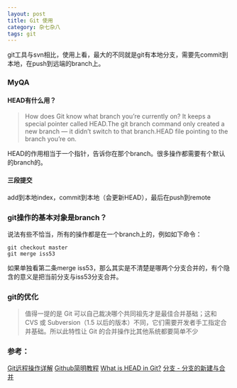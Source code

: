 ```yaml
---
layout: post
title: Git 使用
category: 杂七杂八
tags: git
---
```


git工具与svn相比，使用上看，最大的不同就是git有本地分支，需要先commit到本地，在push到远端的branch上。

### MyQA
#### HEAD有什么用？
>How does Git know what branch you’re currently on? It keeps a special pointer called HEAD.The git branch command only created a new branch — it didn’t switch to that branch.HEAD file pointing to the branch you’re on.

HEAD的作用相当于一个指针，告诉你在那个branch。很多操作都需要有个默认的branch的。

#### 三段提交
add到本地index，commit到本地（会更新HEAD），最后在push到remote

### git操作的基本对象是branch？
说法有些不恰当，所有的操作都是在一个branch上的，例如如下命令：
```
git checkout master
git merge iss53
```
如果单独看第二条merge iss53，那么其实是不清楚是哪两个分支合并的，有个隐含的意义是把当前分支与iss53分支合并。

### git的优化
>值得一提的是 Git 可以自己裁决哪个共同祖先才是最佳合并基础；这和 CVS 或 Subversion（1.5 以后的版本）不同，它们需要开发者手工指定合并基础。所以此特性让 Git 的合并操作比其他系统都要简单不少



### 参考：
[Git远程操作详解](http://www.ruanyifeng.com/blog/2014/06/git_remote.html)
[Github简明教程](http://www.runoob.com/w3cnote/git-guide.html)
[What is HEAD in Git?](https://stackoverflow.com/questions/2304087/what-is-head-in-git)
[分支 - 分支的新建与合并](https://git-scm.com/book/zh/v1/Git-%E5%88%86%E6%94%AF-%E5%88%86%E6%94%AF%E7%9A%84%E6%96%B0%E5%BB%BA%E4%B8%8E%E5%90%88%E5%B9%B6)
